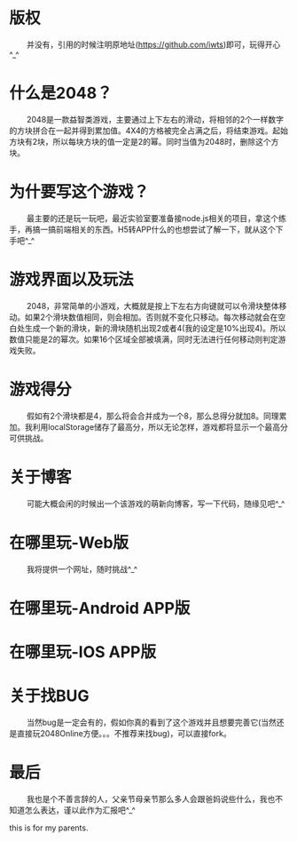 # 版权
&#160; &#160; &#160; &#160; 并没有，引用的时候注明原地址(https://github.com/iwts)即可，玩得开心^_^

# 什么是2048？
&#160; &#160; &#160; &#160; 2048是一款益智类游戏，主要通过上下左右的滑动，将相邻的2个一样数字的方块拼合在一起并得到累加值。4X4的方格被完全占满之后，将结束游戏。起始方块有2块，所以每块方块的值一定是2的幂。同时当值为2048时，删除这个方块。

# 为什要写这个游戏？
&#160; &#160; &#160; &#160; 最主要的还是玩一玩吧，最近实验室要准备接node.js相关的项目，拿这个练手，再搞一搞前端相关的东西。H5转APP什么的也想尝试了解一下，就从这个下手吧^_^

# 游戏界面以及玩法
&#160; &#160; &#160; &#160; 2048，非常简单的小游戏，大概就是按上下左右方向键就可以令滑块整体移动。如果2个滑块数值相同，则会相加。否则就不变化只移动。每次移动就会在空白处生成一个新的滑块，新的滑块随机出现2或者4(我的设定是10%出现4)。所以数值只能是2的幂次。如果16个区域全部被填满，同时无法进行任何移动则判定游戏失败。

# 游戏得分
&#160; &#160; &#160; &#160; 假如有2个滑块都是4，那么将会合并成为一个8，那么总得分就加8。同理累加。我利用localStorage储存了最高分，所以无论怎样，游戏都将显示一个最高分可供挑战。

# 关于博客
&#160; &#160; &#160; &#160; 可能大概会闲的时候出一个该游戏的萌新向博客，写一下代码，随缘见吧^_^

# 在哪里玩-Web版
&#160; &#160; &#160; &#160; 我将提供一个网址，随时挑战^_^

# 在哪里玩-Android APP版

# 在哪里玩-IOS APP版

# 关于找BUG
&#160; &#160; &#160; &#160; 当然bug是一定会有的，假如你真的看到了这个游戏并且想要完善它(当然还是直接玩2048Online方便。。。不推荐来找bug)，可以直接fork。

# 最后
&#160; &#160; &#160; &#160; 我也是个不善言辞的人，父亲节母亲节那么多人会跟爸妈说些什么，我也不知道怎么表达，谨以此作为汇报吧^_^


this is for my parents.
